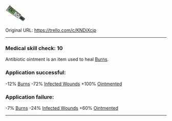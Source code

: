 ![ointment.png\|200](./Antibiotic%20Ointment%20-%20Attachments/6718845db30472d958dd7c97.png)

Original URL: https://trello.com/c/KNDiXcjp

---

### Medical skill check: 10

Antibiotic ointment is an item used to heal [Burns](../Any%20bodypart/Burns.md).

### Application successful:

\-12% [Burns](../Any%20bodypart/Burns.md)
\-72% [Infected Wounds](../Any%20bodypart/Infected%20Wounds.md)
\+100% [Ointmented](../Any%20bodypart/Ointmented.md)

### Application failure:

\-7% [Burns](../Any%20bodypart/Burns.md)
\-24% [Infected Wounds](../Any%20bodypart/Infected%20Wounds.md)
\+60% [Ointmented](../Any%20bodypart/Ointmented.md)

---

